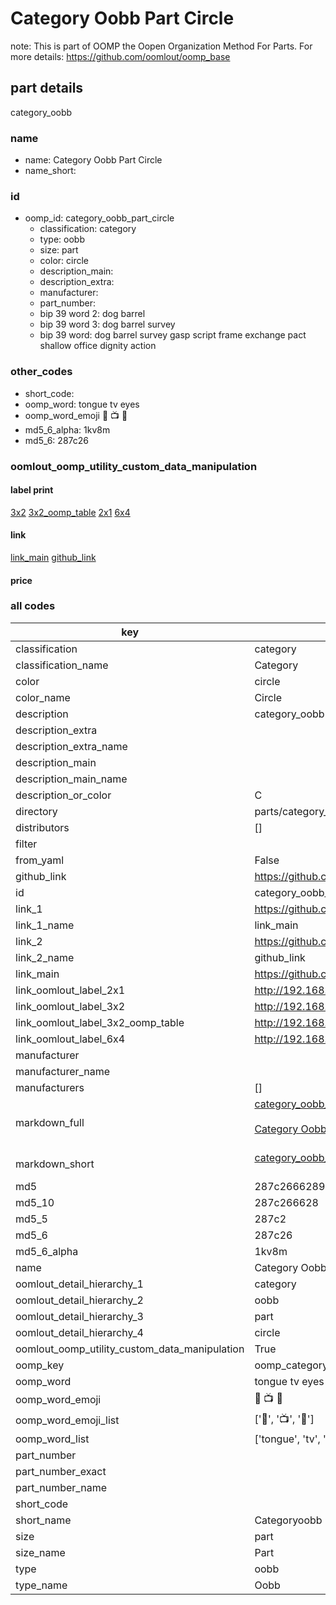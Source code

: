 # Category Oobb Part Circle  

note: This is part of OOMP the Oopen Organization Method For Parts. For more details: https://github.com/oomlout/oomp_base

##  part details



category_oobb

### name
* name: Category Oobb Part Circle
* name_short: 
### id
* oomp_id: category_oobb_part_circle
  * classification: category
  * type: oobb
  * size: part
  * color: circle
  * description_main: 
  * description_extra: 
  * manufacturer: 
  * part_number: 
  * bip 39 word 2: dog barrel
  * bip 39 word 3: dog barrel survey
  * bip 39 word: dog barrel survey gasp script frame exchange pact shallow office dignity action

### other_codes
* short_code: 
* oomp_word: tongue tv eyes
* oomp_word_emoji :tongue: :tv: :eyes:
* md5_6_alpha: 1kv8m
* md5_6: 287c26






### oomlout_oomp_utility_custom_data_manipulation
#### label print
[3x2](http://192.168.1.245:1112/?label=oomp%201kv8m)
[3x2_oomp_table](http://192.168.1.107:1112/?label=oomp%201kv8m)
[2x1](http://192.168.1.242:1112/?label=oomp%201kv8m)
[6x4](http://192.168.1.55:1112/?label=oomp%201kv8m)    

#### link

[link_main](https://github.com/oomlout/oomlout_oomp_current_version_messy/tree/main/parts/category_oobb_part_circle) [github_link](https://github.com/oomlout/oomlout_oomp_part_src/tree/main/parts/category_oobb_part_circle)                             

#### price







### all codes 
| key | value |  
| --- | --- |  
| classification | category |  
| classification_name | Category |  
| color | circle |  
| color_name | Circle |  
| description | category_oobb |  
| description_extra |  |  
| description_extra_name |  |  
| description_main |  |  
| description_main_name |  |  
| description_or_color | C  |  
| directory | parts/category_oobb_part_circle |  
| distributors | [] |  
| filter |  |  
| from_yaml | False |  
| github_link | https://github.com/oomlout/oomlout_oomp_part_src/tree/main/parts/category_oobb_part_circle |  
| id | category_oobb_part_circle |  
| link_1 | https://github.com/oomlout/oomlout_oomp_current_version_messy/tree/main/parts/category_oobb_part_circle |  
| link_1_name | link_main |  
| link_2 | https://github.com/oomlout/oomlout_oomp_part_src/tree/main/parts/category_oobb_part_circle |  
| link_2_name | github_link |  
| link_main | https://github.com/oomlout/oomlout_oomp_current_version_messy/tree/main/parts/category_oobb_part_circle |  
| link_oomlout_label_2x1 | http://192.168.1.242:1112/?label=oomp%201kv8m |  
| link_oomlout_label_3x2 | http://192.168.1.245:1112/?label=oomp%201kv8m |  
| link_oomlout_label_3x2_oomp_table | http://192.168.1.107:1112/?label=oomp%201kv8m |  
| link_oomlout_label_6x4 | http://192.168.1.55:1112/?label=oomp%201kv8m |  
| manufacturer |  |  
| manufacturer_name |  |  
| manufacturers | [] |  
| markdown_full | [category_oobb_part_circle](https://github.com/oomlout/oomlout_oomp_current_version_messy/tree/main/parts/category_oobb_part_circle)<br>[](https://github.com/oomlout/oomlout_oomp_current_version_messy/tree/main/parts/category_oobb_part_circle)<br>[Category Oobb Part Circle](https://github.com/oomlout/oomlout_oomp_current_version_messy/tree/main/parts/category_oobb_part_circle)<br><br> |  
| markdown_short | [category_oobb_part_circle](https://github.com/oomlout/oomlout_oomp_current_version_messy/tree/main/parts/category_oobb_part_circle)<br><br> |  
| md5 | 287c2666289ea9d57260d603b544b204 |  
| md5_10 | 287c266628 |  
| md5_5 | 287c2 |  
| md5_6 | 287c26 |  
| md5_6_alpha | 1kv8m |  
| name | Category Oobb Part Circle |  
| oomlout_detail_hierarchy_1 | category |  
| oomlout_detail_hierarchy_2 | oobb |  
| oomlout_detail_hierarchy_3 | part |  
| oomlout_detail_hierarchy_4 | circle |  
| oomlout_oomp_utility_custom_data_manipulation | True |  
| oomp_key | oomp_category_oobb_part_circle |  
| oomp_word | tongue tv eyes |  
| oomp_word_emoji | :tongue: :tv: :eyes: |  
| oomp_word_emoji_list | [':tongue:', ':tv:', ':eyes:'] |  
| oomp_word_list | ['tongue', 'tv', 'eyes'] |  
| part_number |  |  
| part_number_exact |  |  
| part_number_name |  |  
| short_code |  |  
| short_name | Categoryoobb |  
| size | part |  
| size_name | Part |  
| type | oobb |  
| type_name | Oobb |  
